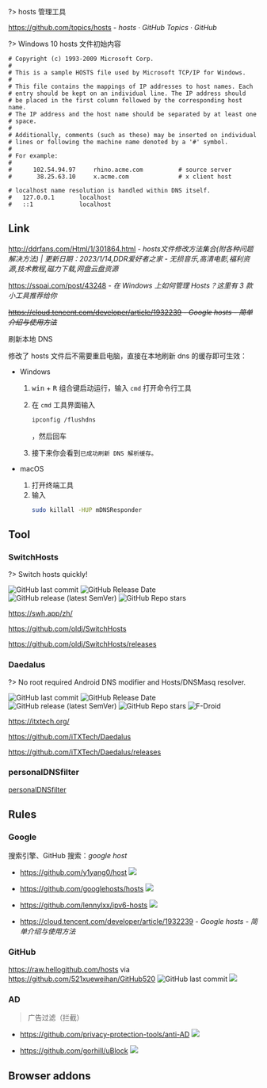 ?> hosts 管理工具

https://github.com/topics/hosts - *hosts · GitHub Topics · GitHub*



?> Windows 10 hosts 文件初始内容

```shell
# Copyright (c) 1993-2009 Microsoft Corp.
#
# This is a sample HOSTS file used by Microsoft TCP/IP for Windows.
#
# This file contains the mappings of IP addresses to host names. Each
# entry should be kept on an individual line. The IP address should
# be placed in the first column followed by the corresponding host name.
# The IP address and the host name should be separated by at least one
# space.
#
# Additionally, comments (such as these) may be inserted on individual
# lines or following the machine name denoted by a '#' symbol.
#
# For example:
#
#      102.54.94.97     rhino.acme.com          # source server
#       38.25.63.10     x.acme.com              # x client host

# localhost name resolution is handled within DNS itself.
#	127.0.0.1       localhost
#	::1             localhost
```

## Link

http://ddrfans.com/Html/1/301864.html - _hosts文件修改方法集合(附各种问题解决方法) | 更新日期：2023/1/14,DDR爱好者之家 - 无损音乐,高清电影,福利资源,技术教程,磁力下载,网盘云盘资源_

https://sspai.com/post/43248 - *在 Windows 上如何管理 Hosts？这里有 3 款小工具推荐给你*

~~https://cloud.tencent.com/developer/article/1932239 - *Google hosts - 简单介绍与使用方法*~~

刷新本地 DNS

修改了 hosts 文件后不需要重启电脑，直接在本地刷新 dns 的缓存即可生效：

- Windows

    1. <kbd>win</kbd> + <kbd>R</kbd> 组合键启动运行，输入 `cmd` 打开命令行工具
    2. 在 `cmd` 工具界面输入

        ```bash
        ipconfig /flushdns
        ```

        ，然后回车
    3. 接下来你会看到`已成功刷新 DNS 解析缓存。`

- macOS

    1. 打开终端工具
    2. 输入
        ```bash
        sudo killall -HUP mDNSResponder
        ```




## Tool

### SwitchHosts

?> Switch hosts quickly!

![GitHub last commit](https://img.shields.io/github/last-commit/oldj/SwitchHosts?logo=github)
![GitHub Release Date](https://img.shields.io/github/release-date/oldj/SwitchHosts?logo=github)
![GitHub release (latest SemVer)](https://img.shields.io/github/v/release/oldj/SwitchHosts?logo=github)
![GitHub Repo stars](https://img.shields.io/github/stars/oldj/SwitchHosts?style=social)

<i class="fa fa-laptop"></i> https://swh.app/zh/

<i class="fa fa-github fa-lg"></i> https://github.com/oldj/SwitchHosts

<i class="fa fa-windows"></i> <i class="fa fa-linux"></i> <i class="fa fa-apple"></i> https://github.com/oldj/SwitchHosts/releases

### Daedalus

?> No root required Android DNS modifier and Hosts/DNSMasq resolver.

![GitHub last commit](https://img.shields.io/github/last-commit/iTXTech/Daedalus?logo=github)
![GitHub Release Date](https://img.shields.io/github/release-date/iTXTech/Daedalus?logo=github)
![GitHub release (latest SemVer)](https://img.shields.io/github/v/release/iTXTech/Daedalus?logo=github)
![GitHub Repo stars](https://img.shields.io/github/stars/iTXTech/Daedalus?style=social)
![F-Droid](https://badgen.net/f-droid/v/com.duckduckgo.mobile.android?icon=f-droid)


<i class="fa fa-laptop"></i> https://itxtech.org/

<i class="fa fa-github fa-lg"></i> https://github.com/iTXTech/Daedalus

<i class="fa fa-android"></i> https://github.com/iTXTech/Daedalus/releases

### personalDNSfilter

[personalDNSfilter](os/mobile/?id=personaldnsfilter)

## Rules

### Google

搜索引擎、GitHub 搜索：_google host_

- https://github.com/y1yang0/host
    ![](https://flat.badgen.net/github/last-commit/y1yang0/hosts?icon=github&color=blue)

- https://github.com/googlehosts/hosts
    ![](https://flat.badgen.net/github/last-commit/googlehosts/hosts?icon=github&color=blue)

- https://github.com/lennylxx/ipv6-hosts
    ![](https://img.shields.io/github/last-commit/lennylxx/ipv6-hosts?color=blue&logo=github&style=flat-square)

- https://cloud.tencent.com/developer/article/1932239 - *Google hosts - 简单介绍与使用方法*

### GitHub

https://raw.hellogithub.com/hosts via https://github.com/521xueweihan/GitHub520 ![GitHub last commit](https://img.shields.io/github/last-commit/521xueweihan/GitHub520?color=blue&logo=github&style=flat-square) ![](https://flat.badgen.net/github/last-commit/521xueweihan/GitHub520?icon=github&color=blue)

### AD

> 广告过滤（拦截）

- https://github.com/privacy-protection-tools/anti-AD ![](https://flat.badgen.net/github/last-commit/privacy-protection-tools/anti-AD?icon=github&color=blue)

- https://github.com/gorhill/uBlock ![](https://flat.badgen.net/github/last-commit/gorhill/uBlock?icon=github&color=blue)


## Browser addons

